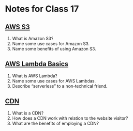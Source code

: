 # Notes for Class 17

## [AWS S3](https://aws.amazon.com/s3/)

1. What is Amazon S3?
2. Name some use cases for Amazon S3.
3. Name some benefits of using Amazon S3.

## [AWS Lambda Basics](https://www.serverless.com/aws-lambda)

1. What is AWS Lambda?
2. Name some use cases for AWS Lambdas.
3. Describe “serverless” to a non-technical friend.

## [CDN](https://cyberhoot.com/cybrary/content-delivery-network-cdn/)

1. What is a CDN?
2. How does a CDN work with relation to the website visitor?
3. What are the benefits of employing a CDN?
